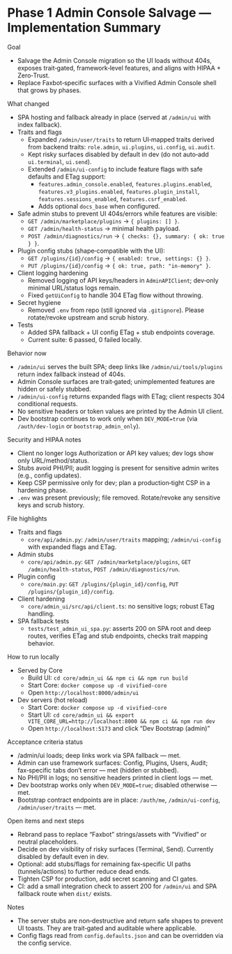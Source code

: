 # Phase 1 Admin Console Salvage — Implementation Summary

Goal

- Salvage the Admin Console migration so the UI loads without 404s, exposes trait‑gated, framework‑level features, and aligns with HIPAA + Zero‑Trust.
- Replace Faxbot‑specific surfaces with a Vivified Admin Console shell that grows by phases.

What changed

- SPA hosting and fallback already in place (served at `/admin/ui` with index fallback).
- Traits and flags
  - Expanded `/admin/user/traits` to return UI‑mapped traits derived from backend traits: `role.admin`, `ui.plugins`, `ui.config`, `ui.audit`.
  - Kept risky surfaces disabled by default in dev (do not auto‑add `ui.terminal`, `ui.send`).
  - Extended `/admin/ui-config` to include feature flags with safe defaults and ETag support:
    - `features.admin_console.enabled`, `features.plugins.enabled`, `features.v3_plugins.enabled`,
      `features.plugin_install`, `features.sessions_enabled`, `features.csrf_enabled`.
    - Adds optional `docs_base` when configured.
- Safe admin stubs to prevent UI 404s/errors while features are visible:
  - `GET /admin/marketplace/plugins` → `{ plugins: [] }`.
  - `GET /admin/health-status` → minimal health payload.
  - `POST /admin/diagnostics/run` → `{ checks: {}, summary: { ok: true } }`.
- Plugin config stubs (shape‑compatible with the UI):
  - `GET /plugins/{id}/config` → `{ enabled: true, settings: {} }`.
  - `PUT /plugins/{id}/config` → `{ ok: true, path: "in-memory" }`.
- Client logging hardening
  - Removed logging of API keys/headers in `AdminAPIClient`; dev‑only minimal URL/status logs remain.
  - Fixed `getUiConfig` to handle 304 ETag flow without throwing.
- Secret hygiene
  - Removed `.env` from repo (still ignored via `.gitignore`). Please rotate/revoke upstream and scrub history.
- Tests
  - Added SPA fallback + UI config ETag + stub endpoints coverage.
  - Current suite: 6 passed, 0 failed locally.

Behavior now

- `/admin/ui` serves the built SPA; deep links like `/admin/ui/tools/plugins` return index fallback instead of 404s.
- Admin Console surfaces are trait‑gated; unimplemented features are hidden or safely stubbed.
- `/admin/ui-config` returns expanded flags with ETag; client respects 304 conditional requests.
- No sensitive headers or token values are printed by the Admin UI client.
- Dev bootstrap continues to work only when `DEV_MODE=true` (via `/auth/dev-login` or `bootstrap_admin_only`).

Security and HIPAA notes

- Client no longer logs Authorization or API key values; dev logs show only URL/method/status.
- Stubs avoid PHI/PII; audit logging is present for sensitive admin writes (e.g., config updates).
- Keep CSP permissive only for dev; plan a production‑tight CSP in a hardening phase.
- `.env` was present previously; file removed. Rotate/revoke any sensitive keys and scrub history.

File highlights

- Traits and flags
  - `core/api/admin.py`: `/admin/user/traits` mapping; `/admin/ui-config` with expanded flags and ETag.
- Admin stubs
  - `core/api/admin.py`: `GET /admin/marketplace/plugins`, `GET /admin/health-status`, `POST /admin/diagnostics/run`.
- Plugin config
  - `core/main.py`: `GET /plugins/{plugin_id}/config`, `PUT /plugins/{plugin_id}/config`.
- Client hardening
  - `core/admin_ui/src/api/client.ts`: no sensitive logs; robust ETag handling.
- SPA fallback tests
  - `tests/test_admin_ui_spa.py`: asserts 200 on SPA root and deep routes, verifies ETag and stub endpoints, checks trait mapping behavior.

How to run locally

- Served by Core
  - Build UI: `cd core/admin_ui && npm ci && npm run build`
  - Start Core: `docker compose up -d vivified-core`
  - Open `http://localhost:8000/admin/ui`
- Dev servers (hot reload)
  - Start Core: `docker compose up -d vivified-core`
  - Start UI: `cd core/admin_ui && export VITE_CORE_URL=http://localhost:8000 && npm ci && npm run dev`
  - Open `http://localhost:5173` and click “Dev Bootstrap (admin)”

Acceptance criteria status

- /admin/ui loads; deep links work via SPA fallback — met.
- Admin can use framework surfaces: Config, Plugins, Users, Audit; fax‑specific tabs don’t error — met (hidden or stubbed).
- No PHI/PII in logs; no sensitive headers printed in client logs — met.
- Dev bootstrap works only when `DEV_MODE=true`; disabled otherwise — met.
- Bootstrap contract endpoints are in place: `/auth/me`, `/admin/ui-config`, `/admin/user/traits` — met.

Open items and next steps

- Rebrand pass to replace “Faxbot” strings/assets with “Vivified” or neutral placeholders.
- Decide on dev visibility of risky surfaces (Terminal, Send). Currently disabled by default even in dev.
- Optional: add stubs/flags for remaining fax‑specific UI paths (tunnels/actions) to further reduce dead ends.
- Tighten CSP for production, add secret scanning and CI gates.
- CI: add a small integration check to assert 200 for `/admin/ui` and SPA fallback route when `dist/` exists.

Notes

- The server stubs are non‑destructive and return safe shapes to prevent UI toasts. They are trait‑gated and auditable where applicable.
- Config flags read from `config.defaults.json` and can be overridden via the config service.
